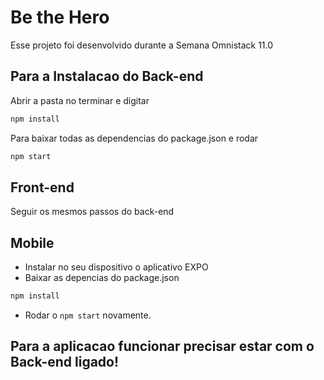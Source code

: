 # Be the Hero
  Esse projeto foi desenvolvido durante a Semana Omnistack 11.0
  
## Para a Instalacao do Back-end

Abrir a pasta no terminar e digitar
```bash
npm install
```
Para baixar todas as dependencias do package.json e rodar
```bash
npm start
```
## Front-end

Seguir os mesmos passos do back-end

## Mobile

 * Instalar no seu dispositivo o aplicativo EXPO
 * Baixar as depencias do package.json
 ```bash
 npm install
 ```
  * Rodar o ``` npm start ``` novamente.

## Para a aplicacao funcionar **precisar estar com o Back-end ligado!**
